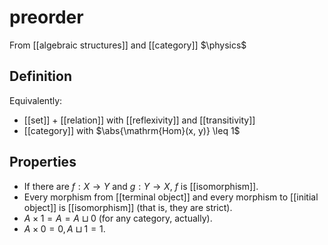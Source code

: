 # preorder
From [[algebraic structures]] and [[category]]
$\physics$
## Definition
Equivalently:
- [[set]] + [[relation]] with [[reflexivity]] and [[transitivity]]
- [[category]] with $\abs{\mathrm{Hom}(x, y)} \leq 1$

## Properties
- If there are $f: X \to Y$ and $g: Y \to X$, $f$ is [[isomorphism]].
- Every morphism from [[terminal object]] and every morphism to [[initial object]] is [[isomorphism]] (that is, they are strict).
- $A \times 1 = A = A \sqcup 0$ (for any category, actually).
- $A \times 0 = 0, A \sqcup 1 = 1$.